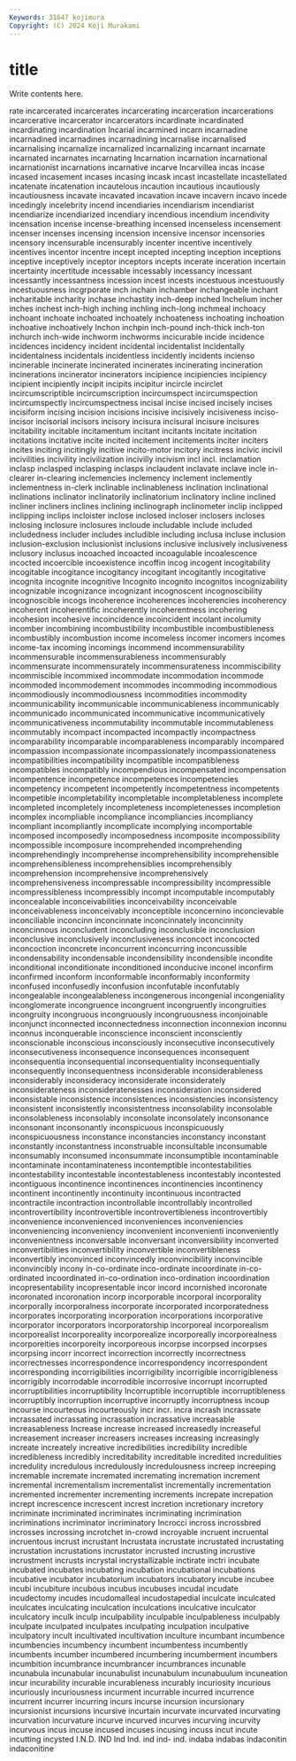 ```yaml
---
Keywords: 31647 kojimura
Copyright: (C) 2024 Koji Murakami
---
```


# title

Write contents here.



rate incarcerated incarcerates incarcerating incarceration incarcerations incarcerative incarcerator incarcerators incardinate
incardinated incardinating incardination Incarial incarmined incarn incarnadine incarnadined incarnadines incarnadining
incarnalise incarnalised incarnalising incarnalize incarnalized incarnalizing incarnant incarnate incarnated incarnates
incarnating Incarnation incarnation incarnational incarnationist incarnations incarnative incarve Incarvillea incas
incase incased incasement incases incasing incask incast incastellate incastellated incatenate
incatenation incautelous incaution incautious incautiously incautiousness incavate incavated incavation incave
incavern incavo incede incedingly incelebrity incend incendiaries incendiarism incendiarist incendiarize
incendiarized incendiary incendious incendium incendivity incensation incense incense-breathing incensed incenseless
incensement incenser incenses incensing incension incensive incensor incensories incensory incensurable
incensurably incenter incentive incentively incentives incentor incentre incept incepted incepting
inception inceptions inceptive inceptively inceptor inceptors incepts incerate inceration incertain
incertainty incertitude incessable incessably incessancy incessant incessantly incessantness incession incest
incests incestuous incestuously incestuousness incgrporate inch inchain inchamber inchangeable inchant
incharitable incharity inchase inchastity inch-deep inched Inchelium incher inches inchest
inch-high inching inchling inch-long inchmeal inchoacy inchoant inchoate inchoated inchoately
inchoateness inchoating inchoation inchoative inchoatively Inchon inchpin inch-pound inch-thick inch-ton
inchurch inch-wide inchworm inchworms incicurable incide incidence incidences incidency incident
incidental incidentalist incidentally incidentalness incidentals incidentless incidently incidents incienso incinerable
incinerate incinerated incinerates incinerating incineration incinerations incinerator incinerators incipience incipiencies
incipiency incipient incipiently incipit incipits incipitur incircle incirclet incircumscriptible incircumscription
incircumspect incircumspection incircumspectly incircumspectness incisal incise incised incisely incises incisiform
incising incision incisions incisive incisively incisiveness inciso- incisor incisorial incisors
incisory incisura incisural incisure incisures incitability incitable incitamentum incitant incitants
incitate incitation incitations incitative incite incited incitement incitements inciter inciters
incites inciting incitingly incitive incito-motor incitory incitress incivic incivil incivilities
incivility incivilization incivilly incivism incl incl. inclamation inclasp inclasped inclasping
inclasps inclaudent inclavate inclave incle in-clearer in-clearing inclemencies inclemency inclement
inclemently inclementness in-clerk inclinable inclinableness inclination inclinational inclinations inclinator inclinatorily
inclinatorium inclinatory incline inclined incliner incliners inclines inclining inclinograph inclinometer
inclip inclipped inclipping inclips incloister inclose inclosed incloser inclosers incloses
inclosing inclosure inclosures incloude includable include included includedness includer includes
includible including inclusa incluse inclusion inclusion-exclusion inclusionist inclusions inclusive inclusively
inclusiveness inclusory inclusus incoached incoacted incoagulable incoalescence incocted incoercible incoexistence
incoffin incog incogent incogitability incogitable incogitance incogitancy incogitant incogitantly incogitative
incognita incognite incognitive Incognito incognito incognitos incognizability incognizable incognizance incognizant
incognoscent incognoscibility incognoscible incogs incoherence incoherences incoherencies incoherency incoherent incoherentific
incoherently incoherentness incohering incohesion incohesive incoincidence incoincident incolant incolumity incomber
incombining incombustibility incombustible incombustibleness incombustibly incombustion income incomeless incomer incomers
incomes income-tax incoming incomings incommend incommensurability incommensurable incommensurableness incommensurably incommensurate
incommensurately incommensurateness incommiscibility incommiscible incommixed incommodate incommodation incommode incommoded incommodement
incommodes incommoding incommodious incommodiously incommodiousness incommodities incommodity incommunicability incommunicable incommunicableness
incommunicably incommunicado incommunicated incommunicative incommunicatively incommunicativeness incommutability incommutable incommutableness incommutably
incompact incompacted incompactly incompactness incomparability incomparable incomparableness incomparably incompared incompassion
incompassionate incompassionately incompassionateness incompatibilities incompatibility incompatible incompatibleness incompatibles incompatibly incompendious
incompensated incompensation incompentence incompetence incompetences incompetencies incompetency incompetent incompetently incompetentness
incompetents incompetible incompletability incompletable incompletableness incomplete incompleted incompletely incompleteness incompletenesses
incompletion incomplex incompliable incompliance incompliancies incompliancy incompliant incompliantly incomplicate incomplying
incomportable incomposed incomposedly incomposedness incomposite incompossibility incompossible incomposure incomprehended incomprehending
incomprehendingly incomprehense incomprehensibility incomprehensible incomprehensibleness incomprehensiblies incomprehensibly incomprehension incomprehensive incomprehensively
incomprehensiveness incompressable incompressibility incompressible incompressibleness incompressibly incompt incomputable incomputably inconcealable
inconceivabilities inconceivability inconceivable inconceivableness inconceivably inconceptible inconcernino inconcievable inconciliable inconcinn
inconcinnate inconcinnately inconcinnity inconcinnous inconcludent inconcluding inconclusible inconclusion inconclusive inconclusively
inconclusiveness inconcoct inconcocted inconcoction inconcrete inconcurrent inconcurring inconcussible incondensability incondensable
incondensibility incondensible incondite inconditional inconditionate inconditioned inconducive inconel inconfirm inconfirmed
inconform inconformable inconformably inconformity inconfused inconfusedly inconfusion inconfutable inconfutably incongealable
incongealableness incongenerous incongenial incongeniality inconglomerate incongruence incongruent incongruently incongruities incongruity
incongruous incongruously incongruousness inconjoinable inconjunct inconnected inconnectedness inconnection inconnexion inconnu
inconnus inconquerable inconscience inconscient inconsciently inconscionable inconscious inconsciously inconsecutive inconsecutively
inconsecutiveness inconsequence inconsequences inconsequent inconsequentia inconsequential inconsequentiality inconsequentially inconsequently inconsequentness
inconsiderable inconsiderableness inconsiderably inconsideracy inconsiderate inconsiderately inconsiderateness inconsideratenesses inconsideration inconsidered
inconsistable inconsistence inconsistences inconsistencies inconsistency inconsistent inconsistently inconsistentness inconsolability inconsolable
inconsolableness inconsolably inconsolate inconsolately inconsonance inconsonant inconsonantly inconspicuous inconspicuously inconspicuousness
inconstance inconstancies inconstancy inconstant inconstantly inconstantness inconstruable inconsultable inconsumable inconsumably
inconsumed inconsummate inconsumptible incontaminable incontaminate incontaminateness incontemptible incontestabilities incontestability incontestable
incontestableness incontestably incontested incontiguous incontinence incontinences incontinencies incontinency incontinent incontinently
incontinuity incontinuous incontracted incontractile incontraction incontrollable incontrollably incontrolled incontrovertibility incontrovertible
incontrovertibleness incontrovertibly inconvenience inconvenienced inconveniences inconveniencies inconveniencing inconveniency inconvenient inconvenienti
inconveniently inconvenientness inconversable inconversant inconversibility inconverted inconvertibilities inconvertibility inconvertible inconvertibleness
inconvertibly inconvinced inconvincedly inconvincibility inconvincible inconvincibly incony in-co-ordinate inco-ordinate incoordinate
in-co-ordinated incoordinated in-co-ordination inco-ordination incoordination incopresentability incopresentable incor incord incornished
incoronate incoronated incoronation incorp incorporable incorporal incorporality incorporally incorporalness incorporate
incorporated incorporatedness incorporates incorporating incorporation incorporations incorporative incorporator incorporators incorporatorship
incorporeal incorporealism incorporealist incorporeality incorporealize incorporeally incorporealness incorporeities incorporeity incorporeous
incorpse incorpsed incorpses incorpsing incorr incorrect incorrection incorrectly incorrectness incorrectnesses
incorrespondence incorrespondency incorrespondent incorresponding incorrigibilities incorrigibility incorrigible incorrigibleness incorrigibly incorrodable
incorrodible incorrosive incorrupt incorrupted incorruptibilities incorruptibility Incorruptible incorruptible incorruptibleness incorruptibly
incorruption incorruptive incorruptly incorruptness incoup incourse incourteous incourteously incr incr.
incra incrash incrassate incrassated incrassating incrassation incrassative increasable increasableness Increase
increase increased increasedly increaseful increasement increaser increasers increases increasing increasingly
increate increately increative incredibilities incredibility incredible incredibleness incredibly increditability increditable
incredited incredulities incredulity incredulous incredulously incredulousness increep increeping incremable incremate
incremated incremating incremation increment incremental incrementalism incrementalist incrementally incrementation incremented
incrementer incrementing increments increpate increpation incrept increscence increscent increst incretion
incretionary incretory incriminate incriminated incriminates incriminating incrimination incriminations incriminator incriminatory
Incrocci incross incrossbred incrosses incrossing incrotchet in-crowd incroyable incruent incruental
incruentous incrust incrustant Incrustata incrustate incrustated incrustating incrustation incrustations incrustator
incrusted incrusting incrustive incrustment incrusts incrystal incrystallizable inctirate inctri incubate
incubated incubates incubating incubation incubational incubations incubative incubator incubatorium incubators
incubatory incube incubee incubi incubiture incubous incubus incubuses incudal incudate
incudectomy incudes incudomalleal incudostapedial inculcate inculcated inculcates inculcating inculcation inculcations
inculcative inculcator inculcatory inculk inculp inculpability inculpable inculpableness inculpably inculpate
inculpated inculpates inculpating inculpation inculpative inculpatory incult incultivated incultivation inculture
incumbant incumbence incumbencies incumbency incumbent incumbentess incumbently incumbents incumber incumbered
incumbering incumberment incumbers incumbition incumbrance incumbrancer incumbrances incunable incunabula incunabular
incunabulist incunabulum incunabuulum incuneation incur incurability incurable incurableness incurably incuriosity
incurious incuriously incuriousness incurment incurrable incurred incurrence incurrent incurrer incurring
incurs incurse incursion incursionary incursionist incursions incursive incurtain incurvate incurvated
incurvating incurvation incurvature incurve incurved incurves incurving incurvity incurvous incus
incuse incused incuses incusing incuss incut incute incutting incysted I.N.D.
IND Ind Ind. ind ind- ind. indaba indabas indaconitin indaconitine
